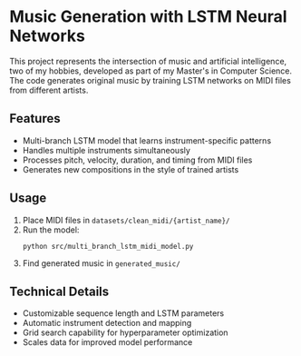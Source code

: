 # Music Generation with LSTM Neural Networks

This project represents the intersection of music and artificial intelligence, two of my hobbies, developed as part of my Master's in Computer Science. 
The code generates original music by training LSTM networks on MIDI files from different artists.

## Features
- Multi-branch LSTM model that learns instrument-specific patterns
- Handles multiple instruments simultaneously
- Processes pitch, velocity, duration, and timing from MIDI files
- Generates new compositions in the style of trained artists

## Usage
1. Place MIDI files in `datasets/clean_midi/{artist_name}/`
2. Run the model:
   ```
   python src/multi_branch_lstm_midi_model.py
   ```
3. Find generated music in `generated_music/`

## Technical Details
- Customizable sequence length and LSTM parameters
- Automatic instrument detection and mapping
- Grid search capability for hyperparameter optimization
- Scales data for improved model performance
